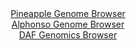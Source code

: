<div id="Pineapple_Genome_Browser" align="center">
  <a href="https://igv.org/app/?sessionURL=blob:zZNdb5swGIX_i6VWm0TAhgAFKZpo.rEo66oVkY9WFTJgwC1gahtIGuW_z4s27WaVmotNk3xhv7L9nnP8eAd6wgVlDfCBqSNbRwhoQJRsCHHdVuQrrokAfo4rQTTASU44aVIC_B3IsZA4uvuiTpZStsI3DCrbUY2bgunC0nGNX1mDB6GnrDamrKpwwjiWjAvjnOOeGbToRwNJcNvqqrel20aGJTZw1ZasEcxoSVPEg7ov_lWKC9KwmsR1V0l6EBArPUpjpuf4U7AMgzQlQszJdpZNgvksWFiX0f21M72Pbj8vI2d5GtKiwbLjZOK4N4uhjUiwnQ6LIpnPopd8fL08Ma82BJ5YF6eXm5ZyIibIRWeWbXv2WEVDm4xs_ifXatAjnSN3TqInkoyvgum6moUlFrBdfHvOXos3fO81ULG0UySAtOSuj6BmQUezTWf0Y4rONAg9lQ5nFPgPjxqQHKfPavvDDshtq3gBgrx0B3Q0wHhGOPBHHoQu8jzTHrtj6Hlor.1Ax6u_F.1VdOe50AxM04lzWkkFcxaLphU6bhq9T3O9eD0yS5Oc3ay3bn9ONit.eXexkna5WNHNOnx.kyHV.vB8yuh7FP0T6t4jRJfJsahNxTq8Pbe6FQq36mfVT5F0ysW8U_NZL27.GJGtDB8XT854jaXarypq.ZO4HnOKG6kKPRU0oRWV26VKkg3AR6alwAUpq5giEfAi.QA1qCEbfvwNqLV_3H8H">Pineapple Genome Browser</a>
</div>
<div id="Alphonso_Genome_Browser" align="center">
  <a href="https://igv.org/app/?sessionURL=blob:zZJdT9swFIb_iyXQJqWJnTQJiYSm8P1RQMBKWxCKThInMSR2sN2Wtup_x0ObdjMkerFpki_so2Of9339rNCMSsUERzFybeLbhCALqVrMb6HtGnoJLVUoLqFR1EKSllRSnlMUr1AJSsPwZmBu1lp3KnYcprteC7wStvJsaGEpOMyVnYvW2RdNA5mQoIVUzp6EmXBYNevNaQZdZ5vZnu07BWhwoOlqwZVwOsqrdG7eS3.V0opy0dK0nTaavQtIjR6jsbBL.JaMbpM8p0qd08VpsZucnyZ33uHw_jjYvx9enYyGwWj7llUc9FTS3eQiesk675zA6SB7mlwPxkdU4WF5ctLf8g62D187JqnaJSHZ8Xw_6ocmGMYL.vo_eTaLbei7OKt9jz0lg3BvHG25R2dBjWlWz7_zOpn80fkOWluoEfnUkIDyWoYxwZaHA8t3g96PLdmxMI5MPlIwFD88WkhLyJ9N.8MK6UVneEGKvkzf0bGQkAWVKO5FGIckily_H_ZxFJG1tUJT2fy9cI.GN1GI3cR1g7RkjTYwF6ninbKBc3uWl3a13DDNZXJwffa09Lbcvas.RKS606UPi2jiXoyTD9K0kBn._oXG6mc0_RPyPiPE1tmmuF0839W8EWE9OU4ux9OK8IOG07oMFtcfxrNZNKWQLWjTbyrm.JO3GUgGXJvCjCmWsYbpxcikKOYoJq5nsEW5aIThEMkq.4ItbBEff_2Np7d.XL8B">Alphonso Genome Browser</a>
</div>


<div id="DAF_Genomics_Browser" align="center">
  <a href="https://igv.org/app/?sessionURL=blob:tZFra9swFIb_iyD9ZDu2fKsNYXhbumQtHdR1s6WUoNrHF2JbjiQvTkP..w5ey2CjjEEHOkLiXN5Xeo7kOwhZ8ZaEhBqWa1gW0Ygs.T5mTVfDNWtAkjBntQSNCMhBQJsCCY8kZ1Kx5OYKO0ulOhlOpxnL9QJa3lSpNKRtsE6XvFclYKlODdawJ96yvTRS3mCxYlNWdyVvJZ.yNAUpdXPaQVts9gy3l9xmHAmbpq9VNapu0AQay4ycoduqzWD4i5H_oIyrehet4mjsv4TDMptFl8vozp4n60_eh3XyZbFKvNVZXBUtU72A2eJ6Qi8m9P0cI38MwI1v48SP.xX4u9JfF9uJ_fFsPnSVADmzfOvcdt3AM8lJIzVPewRB0lJYoeVoPj3XqOPoz0fb9fAnBK9IeP.gESVYusXy.yNRhw5xEQm7fiSnES4yECTUA9P0rSCgruM7ZhBYJ.1IelG_Mc.L5CbwTRpR6hmPrEH9vKrHT0ShP5NvBfO3yRj_Ciuvu29PdUGjQd4eENjQLRfbzwkSHL4mu.UrqDTy6tNyLhqmMPXz.gyG1ajYQKt.kbFPD6cf">DAF Genomics Browser</a>
</div>
